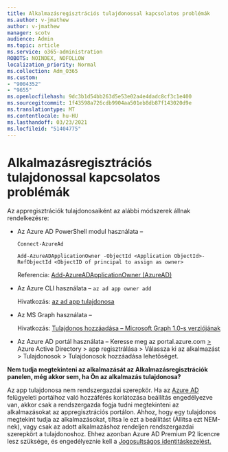 ```yaml
---
title: Alkalmazásregisztrációs tulajdonossal kapcsolatos problémák
ms.author: v-jmathew
author: v-jmathew
manager: scotv
audience: Admin
ms.topic: article
ms.service: o365-administration
ROBOTS: NOINDEX, NOFOLLOW
localization_priority: Normal
ms.collection: Adm_O365
ms.custom:
- "9004352"
- "9655"
ms.openlocfilehash: 9dc3b1d54bb263d5e53e02a4e4dadc8cf3c1e400
ms.sourcegitcommit: 1f43598a726cdb9904aa501eb8db87f143020d9e
ms.translationtype: MT
ms.contentlocale: hu-HU
ms.lasthandoff: 03/23/2021
ms.locfileid: "51404775"
---
```

# <a name="app-registration-owner-issues"></a>Alkalmazásregisztrációs tulajdonossal kapcsolatos problémák

Az appregisztrációk tulajdonosaiként az alábbi módszerek állnak rendelkezésre:

- Az Azure AD PowerShell modul használata –

    `Connect-AzureAd`

    `Add-AzureADApplicationOwner -ObjectId <Application ObjectId>-RefObjectId <ObjectID of principal to assign as owner>`

    Referencia: [Add-AzureADApplicationOwner (AzureAD)](https://docs.microsoft.com/powershell/module/azuread/add-azureadapplicationowner)
- Az Azure CLI használata – `az ad app owner add`

    Hivatkozás: [az ad app tulajdonosa](https://docs.microsoft.com/cli/azure/ad/app/owner)
- Az MS Graph használata –

    Hivatkozás: [Tulajdonos hozzáadása – Microsoft Graph 1.0-s verziójának](https://docs.microsoft.com/graph/api/application-post-owners)
- Az Azure AD portál használata – Keresse meg az portal.azure.com [>](https://portal.azure.com/) Azure Active Directory > app regisztrálása > Válassza ki az alkalmazást > Tulajdonosok > Tulajdonosok hozzáadása lehetőséget.

**Nem tudja megtekinteni az alkalmazását az Alkalmazásregisztrációk panelen, még akkor sem, ha Ön az alkalmazás tulajdonosa?**

Az app tulajdonosa nem rendszergazdai szerepkör. Ha az [Azure AD](https://docs.microsoft.com/azure/active-directory/fundamentals/users-default-permissions) felügyeleti portálhoz való hozzáférés korlátozása beállítás engedélyezve van, akkor csak a rendszergazda fogja tudni megtekinteni az alkalmazásokat az appregisztrációs portálon. Ahhoz, hogy egy tulajdonos megtekint tudja az alkalmazásokat, tiltsa le ezt a beállítást (Állítsa ezt NEM-nek), vagy csak az adott alkalmazáshoz rendeljen rendszergazdai szerepkört a tulajdonoshoz. Ehhez azonban Azure AD Premium P2 licencre lesz szüksége, és engedélyeznie kell a [Jogosultságos identitáskezelést.](https://docs.microsoft.com/azure/active-directory/privileged-identity-management/pim-configure)

